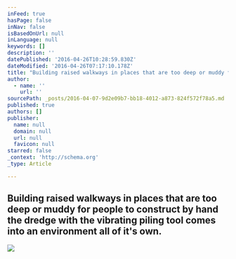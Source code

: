 ```yaml
---
inFeed: true
hasPage: false
inNav: false
isBasedOnUrl: null
inLanguage: null
keywords: []
description: ''
datePublished: '2016-04-26T10:28:59.830Z'
dateModified: '2016-04-26T07:17:10.178Z'
title: "Building raised walkways in places that are too deep or muddy for people to construct by hand the dredge with the vibrating piling tool comes into an environment all of it's own."
author:
  - name: ''
    url: ''
sourcePath: _posts/2016-04-07-9d2e09b7-bb18-4012-a873-824f572f78a5.md
published: true
authors: []
publisher:
  name: null
  domain: null
  url: null
  favicon: null
starred: false
_context: 'http://schema.org'
_type: Article

---
```

## Building raised walkways in places that are too deep or muddy for people to construct by hand the dredge with the vibrating piling tool comes into an environment all of it's own.
![](https://the-grid-user-content.s3-us-west-2.amazonaws.com/a11a59a5-45a6-4a59-945c-9d4d7f43c87a.jpg)